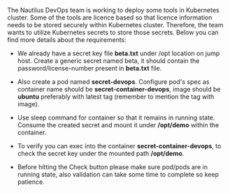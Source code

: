 The Nautilus DevOps team is working to deploy some tools in Kubernetes cluster. Some of the tools are licence based so that licence information needs to be stored securely within Kubernetes cluster. Therefore, the team wants to utilize Kubernetes secrets to store those secrets. Below you can find more details about the requirements:

* We already have a secret key file **beta.txt** under /opt location on jump host. Create a generic secret named beta, it should contain the password/license-number present in **beta.txt** file.

* Also create a pod named **secret-devops**. Configure pod's spec as container name should be **secret-container-devops**, image should be **ubuntu** preferably with latest tag (remember to mention the tag with image). 

* Use sleep command for container so that it remains in running state. Consume the created secret and mount it under **/opt/demo** within the container.

* To verify you can exec into the container **secret-container-devops**, to check the secret key under the mounted path **/opt/demo**. 

* Before hitting the Check button please make sure pod/pods are in running state, also validation can take some time to complete so keep patience.